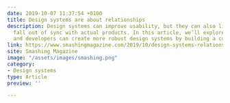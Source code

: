 ```yaml
---
date: 2019-10-07 11:37:54 +0100
title: Design systems are about relationships
description: Design systems can improve usability, but they can also limit creativity or
  fall out of sync with actual products. In this article, we’ll explore how designers
  and developers can create more robust design systems by building a culture of collaboration.
link: https://www.smashingmagazine.com/2019/10/design-systems-relationships/
site: Smashing Magazine
image: "/assets/images/smashing.png"
category:
- Design systems
type: Article
preview: ''

---
```

